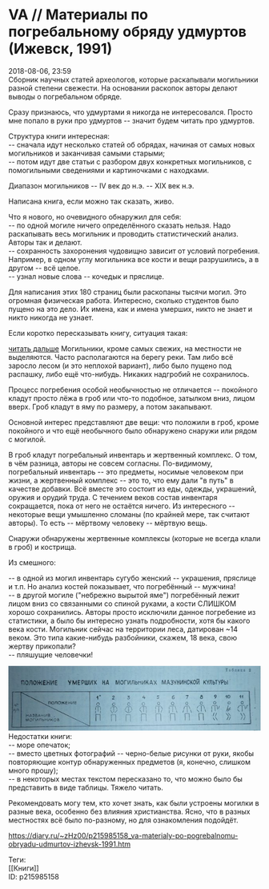 VA // Материалы по погребальному обряду удмуртов (Ижевск, 1991)
================================================================

   
 2018-08-06, 23:59   
  Сборник научных статей археологов, которые раскапывали могильники разной степени свежести. На основании раскопок авторы делают выводы о погребальном обряде.   
   
 Сразу признаюсь, что удмуртами я никогда не интересовался. Просто мне попало в руки про удмуртов -- значит будем читать про удмуртов.   
   
 Структура книги интересная:   
 -- сначала идут несколько статей об обрядах, начиная от самых новых могильников и заканчивая самыми старыми;   
 -- потом идут две статьи с разбором двух конкретных могильников, с помогильными сведениями и картиночками с находками.   
   
 Диапазон могильников -- IV век до н.э. -- XIX век н.э.   
   
 Написана книга, если можно так сказать, живо.   
   
 Что я нового, но очевидного обнаружил для себя:   
 -- по одной могиле ничего определённого сказать нельзя. Надо раскапывать весь могильник и проводить статистический анализ. Авторы так и делают.   
 -- сохранность захоронения чудовищно зависит от условий погребения. Например, в одном углу могильника все кости и вещи разрушились, а в другом -- всё целое.   
 -- узнал новые слова -- кочедык и пряслице.   
   
 Для написания этих 180 страниц были раскопаны тысячи могил. Это огромная физическая работа. Интересно, сколько студентов было пущено на это дело. Их имена, как и имена умерших, никто не знает и никто никогда не узнает.   
   
 Если коротко пересказывать книгу, ситуация такая:   
   
  [читать дальше](https://zHz00.diary.ru/p215985158.htm?index=1#linkmore215985158m1)    Могильники, кроме самых свежих, на местности не выделяются. Часто располагаются на берегу реки. Там либо всё заросло лесом (и это неплохой вариант), либо было пущено под распашку, либо ещё что-нибудь. Никаких надгробий не сохранилось.   
   
 Процесс погребения особой необычностью не отличается -- покойного кладут просто лёжа в гроб или что-то подобное, затылком вниз, лицом вверх. Гроб кладут в яму по размеру, а потом закапывают.   
   
 Основной интерес представляют две вещи: что положили в гроб, кроме покойного и что ещё необычного было обнаружено снаружи или рядом с могилой.   
   
 В гроб кладут погребальный инвентарь и жертвенный комплекс. О том, в чём разница, авторы не совсем согласны. По-видимому, погребальный инвентарь -- это предметы, носимые человеком при жизни, а жертвенный комплекс -- это то, что ему дали "в путь" в качестве добавки. Всё вместе это состоит из еды, одежды, украшений, оружия и орудий труда. С течением веков состав инвентаря сокращается, пока от него не остаётся ничего. Из интересного -- некоторые вещи умышленно сломаны (по крайней мере, так считают авторы). То есть -- мёртвому человеку -- мёртвую вещь.   
   
 Снаружи обнаружены жертвенные комплексы (которые не всегда клали в гроб) и кострища.   
   
 Из смешного:   
   
 -- в одной из могил инвентарь сугубо женский -- украшения, пряслице и т.п. Но анализ костей показывает, что погребённый -- мужчина!   
 -- в другой могиле ("небрежно вырытой яме") погребённый лежит лицом вниз со связанными со спиной руками, а кости СЛИШКОМ хорошо сохранились. Авторы просто исключили данное погребение из статистики, а было бы интересно узнать подробности, хотя бы какого века кости. Могильник сейчас на территории леса, датирован ~14 веком. Это типа какие-нибудь разбойники, скажем, 18 века, свою жертву прикопали?   
 -- пляшущие человечки!   
   
   [![](pics/12iNaw4l.jpg)](https://i.imgur.com/12iNaw4.jpg)       
 Недостатки книги:   
 -- море опечаток;   
 -- вместо цветных фотографий -- черно-белые рисунки от руки, якобы повторяющие контур обнаруженных предметов (я, конечно, слишком много прошу);   
 -- в некоторых местах текстом пересказано то, что можно было бы представить в виде таблицы. Тяжело читать.   
   
 Рекомендовать могу тем, кто хочет знать, как были устроены могилки в разные века, особенно без влияния христианства. Ясно, что в разных местностях всё было по-разному, но для ознакомления подойдёт.   
    
 <https://diary.ru/~zHz00/p215985158_va-materialy-po-pogrebalnomu-obryadu-udmurtov-izhevsk-1991.htm>   
   
 Теги:   
 [[Книги]]   
 ID: p215985158